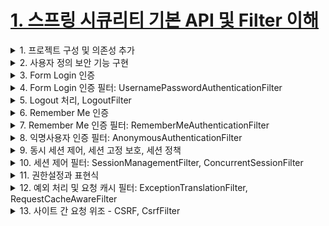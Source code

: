 # [1. 스프링 시큐리티 기본 API 및 Filter 이해](./1.spring-security-basic-api-and-filter-understanding)

<details> <summary> 1. 프로젝트 구성 및 의존성 추가 </summary>

## 1. 프로젝트 구성 및 의존성 추가

**pom.xml**
```xml
<dependency>
<groupId>org.springframework.boot</groupId>
<artifactId>spring-boot-starter-security</artifactId>
</dependency>
```

**스프링 시큐리티의 의존성 추가 시 일어나는 일들**
- 서버가 기동되면 스프링 시큐리티의 초기화 작업 및 보안 설정이 이루어진다.
- 별도의 설정이나 구현을 하지 않아도 기본적인 웹 보안 기능이 현재 시스템에 연동되어 작동함
    1. 모든 요청은 인증이 되어야 자원에 접근이 가능하다.
    2. 인증 밧깅느 폼 로그인 방식과 httpBasic 로그인 방식을 제공한다.
    3. 기본 로그인 페이지를 제공한다.
    4. 기본 계정 한개를 제공한다 - username: user / password: 랜덤 문자열

**문제점**
- 계정 추가, 권한 추가, DB 연동 등
- 기본적인 보안 기능 외에 시스템에서 필요로 하는 더 세부적이고 추가적인 보안기능이 필요


</details>

<details> <summary> 2. 사용자 정의 보안 기능 구현 </summary>

## 2. 사용자 정의 보안 기능 구현

![image](https://user-images.githubusercontent.com/28394879/134797847-a8142a0e-457a-460e-89c4-d8efe4844add.png)

### 인증 API - SecurityConfig 설정
```java
@Configuration
@EnableWebSecurity
public class SecurityConfig extends WebSecurityConfigurerAdapter {

@Override
protected void configure(HttpSecurity http) throws Exception { 
	http
		.authorizeRequests()
		.anyRequest().authenticated()
	.and()
		.formLogin();
}

```

### 인증 API - HTTP Basic 인증, BasicAuthenticationFilter
![image](https://user-images.githubusercontent.com/28394879/134798416-434154aa-99f8-45e8-849c-9c38fef1015b.png)
- HTTP는 자체적인 인증 관련 기능을 제공하며 HTTP 표준에 정의된 가장 단순한 인증 방법이다.
- 간단한 설정과 Stateless가 장점 - Session Cookie(JSESSIONID) 사용하지 않음
- 보호 자원 접근시 서버가 클라이언트에게 401 Unauthorized 응답과 함께 WWW-Authenticate header를 기술해서 인증교수를 보냄
- Client는 ID:Password 값을 Base64로 Encoding한 문자열을 Authorization Header에 추가한 뒤 Server에 Resource를 요청
    - Authorization: Basic cmVzdDpyZXN0
- ID, Password가 Base64로 Encoding되어 있어 ID, Password가 외부에게 쉽게 노출되는 구조이기 떄문에 SSL이나 TLS는 필수이다.

**HTTP Basic 인증 코드**
```java
protected void configure(HttpSecurity http) throws Exception {
	http.httpBasic();
}

```

**BasicAuthenticationFilter**

![image](https://user-images.githubusercontent.com/28394879/134798517-a0ce77f2-999d-45dd-b337-5643e32cb22f.png)

</details>

<details> <summary> 3. Form Login 인증 </summary>

## 3. Form Login 인증

![image](https://user-images.githubusercontent.com/28394879/134798648-bba75da6-91e8-419c-bf9f-9294bb273842.png)

**http.formLogin()**

- Form 로그인 인증 기능이 작동함

```java
protected void configure(HttpSecurity http) throws Exception {
	 http.formLogin()
                .loginPage("/login.html")   				// 사용자 정의 로그인 페이지
                .defaultSuccessUrl("/home")				// 로그인 성공 후 이동 페이지
	         .failureUrl("/login.html?error=true")		// 로그인 실패 후 이동 페이지
                .usernameParameter("username")			// 아이디 파라미터명 설정
                .passwordParameter("password")			// 패스워드 파라미터명 설정
                .loginProcessingUrl("/login")			// 로그인 Form Action Url
                .successHandler(loginSuccessHandler())		// 로그인 성공 후 핸들러
                .failureHandler(loginFailureHandler())		// 로그인 실패 후 핸들러
}

```

</details>

<details> <summary> 4. Form Login 인증 필터: UsernamePasswordAuthenticationFilter </summary>

## 4. Form Login 인증 필터: UsernamePasswordAuthenticationFilter

### 인증 API - Login Form 인증

![image](https://user-images.githubusercontent.com/28394879/134799534-64da8c33-622a-483d-8fac-eb9d63ec1ed4.png)

### 인증 API - UsernamePasswordAuthenticationFilter

![image](https://user-images.githubusercontent.com/28394879/134799584-77d9210c-da02-445e-9d90-38a4227890dd.png)

</details>

<details> <summary> 5. Logout 처리, LogoutFilter </summary>

## 5. Logout 처리, LogoutFilter

### 인증 API - Form 인증
![image](https://user-images.githubusercontent.com/28394879/135270088-65f21896-8d8f-45c8-9e8f-29a92b37210f.png)

### 인증 API - Logout
- http.logout(): 로그아웃 기능이 작동함
```java
protected void configure(HttpSecurity http) throws Exception {
	 http.logout()						// 로그아웃 처리
                .logoutUrl(＂/logout＂)				// 로그아웃 처리 URL
	         .logoutSuccessUrl(＂/login＂)			// 로그아웃 성공 후 이동페이지
                .deleteCookies(＂JSESSIONID“, ＂remember-me＂) 	// 로그아웃 후 쿠키 삭제
	         .addLogoutHandler(logoutHandler())		 // 로그아웃 핸들러
                .logoutSuccessHandler(logoutSuccessHandler()) 	// 로그아웃 성공 후 핸들러
}
```
![image](https://user-images.githubusercontent.com/28394879/135270356-6eb73d19-e879-4482-b490-458abe2b08ee.png)

### 인증 API - LogoutFilter
![image](https://user-images.githubusercontent.com/28394879/135270525-3e63ba59-6509-41a1-b06e-8a95540ec951.png)



</details>

<details> <summary> 6. Remember Me 인증 </summary>

</details>
<details> <summary> 7. Remember Me 인증 필터: RememberMeAuthenticationFilter </summary>

</details>

<details> <summary> 8. 익명사용자 인증 필터: AnonymousAuthenticationFilter </summary>

</details>

<details> <summary> 9. 동시 세션 제어, 세션 고정 보호, 세션 정책 </summary>

</details>

<details> <summary> 10. 세션 제어 필터: SessionManagementFilter, ConcurrentSessionFilter </summary>

</details>

<details> <summary> 11. 권한설정과 표현식 </summary>

</details>

<details> <summary> 12. 예외 처리 및 요청 캐시 필터: ExceptionTranslationFilter, RequestCacheAwareFilter </summary>

</details>

<details> <summary> 13. 사이트 간 요청 위조 - CSRF, CsrfFilter </summary>

</details>
